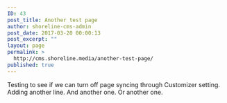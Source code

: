 ```yaml
---
ID: 43
post_title: Another test page
author: shoreline-cms-admin
post_date: 2017-03-20 00:00:13
post_excerpt: ""
layout: page
permalink: >
  http://cms.shoreline.media/another-test-page/
published: true
---
```

Testing to see if we can turn off page syncing through Customizer setting. Adding another line. And another one. Or another one.